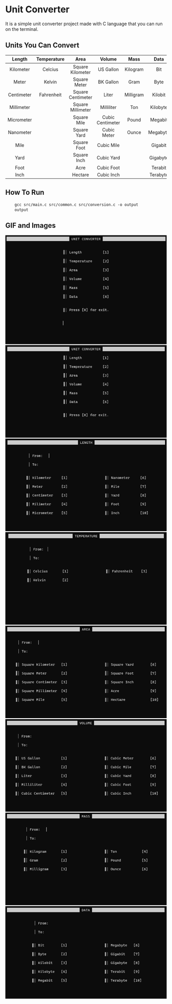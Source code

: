 # Unit Converter

It is a simple unit converter project made with C language that you can run on the terminal.

## Units You Can Convert

| Length     | Temperature |       Area        |      Volume      |   Mass    |   Data   |
| :--------: | :---------: | :---------------: | :--------------: | :-------: | :------: |
| Kilometer  | Celcius     | Square Kilometer  | US Gallon        | Kilogram  | Bit      |
| Meter      | Kelvin      | Square Meter      | BK Gallon        | Gram      | Byte     |
| Centimeter | Fahrenheit  | Square Centimeter | Liter            | Milligram | Kilobit  |
| Millimeter |             | Square Millimeter | Milliliter       | Ton       | Kilobyte |
| Micrometer |             | Square Mile       | Cubic Centimeter | Pound     | Megabit  |
| Nanometer  |             | Square Yard       | Cubic Meter      | Ounce     | Megabyte |
| Mile       |             | Square Foot       | Cubic Mile       |           | Gigabit  |
| Yard       |             | Square Inch       | Cubic Yard       |           | Gigabyte |
| Foot       |             | Acre              | Cubic Foot       |           | Terabit  |
| Inch       |             | Hectare           | Cubic Inch       |           | Terabyte |


## How To Run

```
    gcc src/main.c src/common.c src/conversion.c -o output
    output
```
## GIF and Images

<p align="center">
  <img src="https://github.com/yusufemrebilgin/Unit-Converter/blob/main/images/screenrecord.gif">
  <img src="https://github.com/yusufemrebilgin/Unit-Converter/blob/main/images/menu.png">
  <img src="https://github.com/yusufemrebilgin/Unit-Converter/blob/main/images/menu_length.png">
  <img src="https://github.com/yusufemrebilgin/Unit-Converter/blob/main/images/menu_temperature.png">
  <img src="https://github.com/yusufemrebilgin/Unit-Converter/blob/main/images/menu_area.png">
  <img src="https://github.com/yusufemrebilgin/Unit-Converter/blob/main/images/menu_volume.png">
  <img src="https://github.com/yusufemrebilgin/Unit-Converter/blob/main/images/menu_mass.png">
  <img src="https://github.com/yusufemrebilgin/Unit-Converter/blob/main/images/menu_data.png">
</p>
